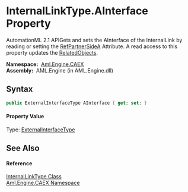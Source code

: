 InternalLinkType.AInterface Property
====================================
AutomationML 2.1 APIGets and sets the AInterface of the InternalLink by reading or setting the [RefPartnerSideA][1] Attribute. A read access to this property updates the [RelatedObjects][2].

  **Namespace:**  [Aml.Engine.CAEX][3]  
  **Assembly:**  AML.Engine (in AML.Engine.dll)

Syntax
------

```csharp
public ExternalInterfaceType AInterface { get; set; }
```

#### Property Value
Type: [ExternalInterfaceType][4]

See Also
--------

#### Reference
[InternalLinkType Class][5]  
[Aml.Engine.CAEX Namespace][3]  

[1]: RefPartnerSideA.md
[2]: RelatedObjects.md
[3]: ../README.md
[4]: ../ExternalInterfaceType/README.md
[5]: README.md
[6]: https://www.automationml.org
[7]: ../../icons/logoShade.png